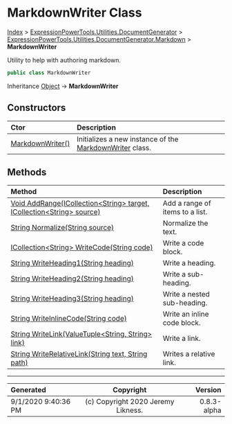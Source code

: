 ﻿# MarkdownWriter Class

[Index](../index.md) > [ExpressionPowerTools.Utilities.DocumentGenerator](ExpressionPowerTools.Utilities.DocumentGenerator.a.md) > [ExpressionPowerTools.Utilities.DocumentGenerator.Markdown](ExpressionPowerTools.Utilities.DocumentGenerator.Markdown.n.md) > **MarkdownWriter**

Utility to help with authoring markdown.

```csharp
public class MarkdownWriter
```

Inheritance [Object](https://docs.microsoft.com/dotnet/api/system.object) → **MarkdownWriter**

## Constructors

| Ctor | Description |
| :-- | :-- |
| [MarkdownWriter()](ExpressionPowerTools.Utilities.DocumentGenerator.Markdown.MarkdownWriter.ctor.md#markdownwriter) | Initializes a new instance of the [MarkdownWriter](ExpressionPowerTools.Utilities.DocumentGenerator.Markdown.MarkdownWriter.cs.md) class. |
## Methods

| Method | Description |
| :-- | :-- |
| [Void AddRange(ICollection&lt;String> target, ICollection&lt;String> source)](ExpressionPowerTools.Utilities.DocumentGenerator.Markdown.MarkdownWriter.AddRange.m.md) | Add a range of items to a list. |
| [String Normalize(String source)](ExpressionPowerTools.Utilities.DocumentGenerator.Markdown.MarkdownWriter.Normalize.m.md) | Normalize the text. |
| [ICollection&lt;String> WriteCode(String code)](ExpressionPowerTools.Utilities.DocumentGenerator.Markdown.MarkdownWriter.WriteCode.m.md) | Write a code block. |
| [String WriteHeading1(String heading)](ExpressionPowerTools.Utilities.DocumentGenerator.Markdown.MarkdownWriter.WriteHeading1.m.md) | Write a heading. |
| [String WriteHeading2(String heading)](ExpressionPowerTools.Utilities.DocumentGenerator.Markdown.MarkdownWriter.WriteHeading2.m.md) | Write a sub-heading. |
| [String WriteHeading3(String heading)](ExpressionPowerTools.Utilities.DocumentGenerator.Markdown.MarkdownWriter.WriteHeading3.m.md) | Write a nested sub-heading. |
| [String WriteInlineCode(String code)](ExpressionPowerTools.Utilities.DocumentGenerator.Markdown.MarkdownWriter.WriteInlineCode.m.md) | Write an inline code block. |
| [String WriteLink(ValueTuple&lt;String, String> link)](ExpressionPowerTools.Utilities.DocumentGenerator.Markdown.MarkdownWriter.WriteLink.m.md) | Write a link. |
| [String WriteRelativeLink(String text, String path)](ExpressionPowerTools.Utilities.DocumentGenerator.Markdown.MarkdownWriter.WriteRelativeLink.m.md) | Writes a relative link. |

---

| Generated | Copyright | Version |
| :-- | :-: | --: |
| 9/1/2020 9:40:36 PM | (c) Copyright 2020 Jeremy Likness. | 0.8.3-alpha |
